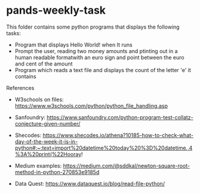 # pands-weekly-task

This folder contains some python programs that displays the following tasks:

- Program that displays Hello World! when It runs
- Prompt the user, reading two money amounts and ptinting out in a human readable formatwith an euro sign  and point between the euro and cent of the amount 
- Program  which reads a text file and displays the count of the letter 'e' it contains


References

 - W3schools on files:  https://www.w3schools.com/python/python_file_handling.asp
 
- Sanfoundry: https://www.sanfoundry.com/python-program-test-collatz-conjecture-given-number/

- Shecodes: https://www.shecodes.io/athena?10185-how-to-check-what-day-of-the-week-it-is-in-python#:~:text=import%20datetime%20today%20%3D%20datetime.,4%3A%20print(%22Hooray!

- Medium examples: https://medium.com/@sddkal/newton-square-root-method-in-python-270853e9185d

- Data Quest: https://www.dataquest.io/blog/read-file-python/



